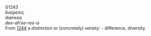 <body>
  <p>G1243<br>  διαίρεσις  <br> diairesis  <br><i>dee-ah‘ee-res-is </i><br>From <a href="g1244.htm">1244</a>  a <i>distinction</i> or (concretely) <i>variety:</i> - difference, diversity.<br></p>
 </body>